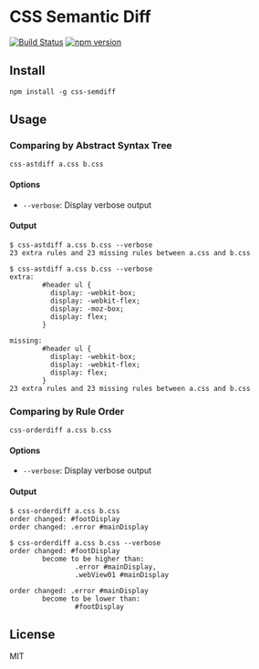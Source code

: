 CSS Semantic Diff
=================

[![Build Status](https://travis-ci.org/mixi-inc/css-semdiff.svg)](https://travis-ci.org/mixi-inc/css-semdiff)
[![npm version](https://badge.fury.io/js/css-semdiff.svg)](http://badge.fury.io/js/css-semdiff)


Install
-------

```shell
npm install -g css-semdiff
```


Usage
-----

### Comparing by Abstract Syntax Tree

```shell
css-astdiff a.css b.css
```


#### Options

- `--verbose`: Display verbose output


#### Output

```
$ css-astdiff a.css b.css --verbose
23 extra rules and 23 missing rules between a.css and b.css
```

```
$ css-astdiff a.css b.css --verbose
extra:
        #header ul {
          display: -webkit-box;
          display: -webkit-flex;
          display: -moz-box;
          display: flex;
        }

missing:
        #header ul {
          display: -webkit-box;
          display: -webkit-flex;
          display: flex;
        }
23 extra rules and 23 missing rules between a.css and b.css
```


### Comparing by Rule Order

```shell
css-orderdiff a.css b.css
```


#### Options

- `--verbose`: Display verbose output


#### Output

```
$ css-orderdiff a.css b.css
order changed: #footDisplay
order changed: .error #mainDisplay
```

```
$ css-orderdiff a.css b.css --verbose
order changed: #footDisplay
        become to be higher than:
                .error #mainDisplay,
                .webView01 #mainDisplay

order changed: .error #mainDisplay
        become to be lower than:
                #footDisplay
```


License
-------

MIT
